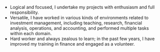 - Logical and focused, I undertake my projects with enthusiasm and full responsibility.
- Versatile, I have worked in various kinds of environments related to investment management, including teaching, research,  financial analysis, operations, and accounting, and performed multiple tasks within each domain. 
- Hard worker and always zealous to learn; in the past few years, I have improved my training in finance and engaged as a volunteer.